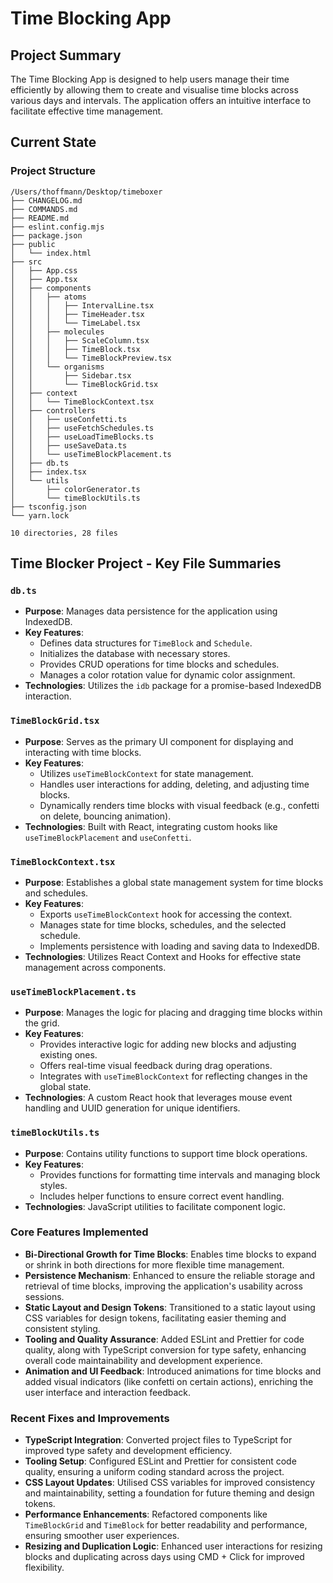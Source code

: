 # Time Blocking App

## Project Summary

The Time Blocking App is designed to help users manage their time efficiently by allowing them to create and visualise time blocks across various days and intervals. The application offers an intuitive interface to facilitate effective time management.

## Current State

### Project Structure

```
/Users/thoffmann/Desktop/timeboxer
├── CHANGELOG.md
├── COMMANDS.md
├── README.md
├── eslint.config.mjs
├── package.json
├── public
│   └── index.html
├── src
│   ├── App.css
│   ├── App.tsx
│   ├── components
│   │   ├── atoms
│   │   │   ├── IntervalLine.tsx
│   │   │   ├── TimeHeader.tsx
│   │   │   └── TimeLabel.tsx
│   │   ├── molecules
│   │   │   ├── ScaleColumn.tsx
│   │   │   ├── TimeBlock.tsx
│   │   │   └── TimeBlockPreview.tsx
│   │   └── organisms
│   │       ├── Sidebar.tsx
│   │       └── TimeBlockGrid.tsx
│   ├── context
│   │   └── TimeBlockContext.tsx
│   ├── controllers
│   │   ├── useConfetti.ts
│   │   ├── useFetchSchedules.ts
│   │   ├── useLoadTimeBlocks.ts
│   │   ├── useSaveData.ts
│   │   └── useTimeBlockPlacement.ts
│   ├── db.ts
│   ├── index.tsx
│   └── utils
│       ├── colorGenerator.ts
│       └── timeBlockUtils.ts
├── tsconfig.json
└── yarn.lock

10 directories, 28 files
```

## Time Blocker Project - Key File Summaries

### `db.ts`

-   **Purpose**: Manages data persistence for the application using IndexedDB.
-   **Key Features**:
    -   Defines data structures for `TimeBlock` and `Schedule`.
    -   Initializes the database with necessary stores.
    -   Provides CRUD operations for time blocks and schedules.
    -   Manages a color rotation value for dynamic color assignment.
-   **Technologies**: Utilizes the `idb` package for a promise-based IndexedDB interaction.

### `TimeBlockGrid.tsx`

-   **Purpose**: Serves as the primary UI component for displaying and interacting with time blocks.
-   **Key Features**:
    -   Utilizes `useTimeBlockContext` for state management.
    -   Handles user interactions for adding, deleting, and adjusting time blocks.
    -   Dynamically renders time blocks with visual feedback (e.g., confetti on delete, bouncing animation).
-   **Technologies**: Built with React, integrating custom hooks like `useTimeBlockPlacement` and `useConfetti`.

### `TimeBlockContext.tsx`

-   **Purpose**: Establishes a global state management system for time blocks and schedules.
-   **Key Features**:
    -   Exports `useTimeBlockContext` hook for accessing the context.
    -   Manages state for time blocks, schedules, and the selected schedule.
    -   Implements persistence with loading and saving data to IndexedDB.
-   **Technologies**: Utilizes React Context and Hooks for effective state management across components.

### `useTimeBlockPlacement.ts`

-   **Purpose**: Manages the logic for placing and dragging time blocks within the grid.
-   **Key Features**:
    -   Provides interactive logic for adding new blocks and adjusting existing ones.
    -   Offers real-time visual feedback during drag operations.
    -   Integrates with `useTimeBlockContext` for reflecting changes in the global state.
-   **Technologies**: A custom React hook that leverages mouse event handling and UUID generation for unique identifiers.

### `timeBlockUtils.ts`

-   **Purpose**: Contains utility functions to support time block operations.
-   **Key Features**:
    -   Provides functions for formatting time intervals and managing block styles.
    -   Includes helper functions to ensure correct event handling.
-   **Technologies**: JavaScript utilities to facilitate component logic.

### Core Features Implemented

-   **Bi-Directional Growth for Time Blocks**: Enables time blocks to expand or shrink in both directions for more flexible time management.
-   **Persistence Mechanism**: Enhanced to ensure the reliable storage and retrieval of time blocks, improving the application's usability across sessions.
-   **Static Layout and Design Tokens**: Transitioned to a static layout using CSS variables for design tokens, facilitating easier theming and consistent styling.
-   **Tooling and Quality Assurance**: Added ESLint and Prettier for code quality, along with TypeScript conversion for type safety, enhancing overall code maintainability and development experience.
-   **Animation and UI Feedback**: Introduced animations for time blocks and added visual indicators (like confetti on certain actions), enriching the user interface and interaction feedback.

### Recent Fixes and Improvements

-   **TypeScript Integration**: Converted project files to TypeScript for improved type safety and development efficiency.
-   **Tooling Setup**: Configured ESLint and Prettier for consistent code quality, ensuring a uniform coding standard across the project.
-   **CSS Layout Updates**: Utilised CSS variables for improved consistency and maintainability, setting a foundation for future theming and design tokens.
-   **Performance Enhancements**: Refactored components like `TimeBlockGrid` and `TimeBlock` for better readability and performance, ensuring smoother user experiences.
-   **Resizing and Duplication Logic**: Enhanced user interactions for resizing blocks and duplicating across days using CMD + Click for improved flexibility.
